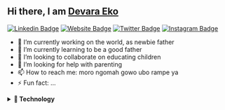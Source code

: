 ## Hi there, I am [Devara Eko](https://devaraeko.com) <a href="https://devaraeko.com" target="_blank"></a>

[![Linkedin Badge](https://img.shields.io/badge/-LinkedIn-0e76a8?style=flat-square&logo=Linkedin&logoColor=white)](https://linkedin.com/in/devaraeko)
[![Website Badge](https://img.shields.io/badge/Website-3b5998?style=flat-square&logo=google-chrome&logoColor=white)](https://devaraeko.com)
[![Twitter Badge](https://img.shields.io/badge/-Twitter-00acee?style=flat-square&logo=Twitter&logoColor=white)](https://twitter.com/devara_eko)
[![Instagram Badge](https://img.shields.io/badge/-Instagram-e4405f?style=flat-square&logo=Instagram&logoColor=white)](https://instagram.com/devaraeko/)

- 🔭 I’m currently working on the world, as newbie father
- 🌱 I’m currently learning to be a good father
- 👯 I’m looking to collaborate on educating children
- 🤔 I’m looking for help with parenting
- 📫 How to reach me: moro ngomah gowo ubo rampe ya
- ⚡ Fun fact: ...

<details>	
  <summary><b>👔 Technology</b></summary>
<br/>

<img src="https://github.com/devicons/devicon/blob/master/icons/javascript/javascript-original.svg" alt="javascript" width="30" height="30"/> &nbsp; <img src="https://github.com/devicons/devicon/blob/master/icons/typescript/typescript-original.svg" alt="typescript" width="30" height="30"/> &nbsp; <img src="https://github.com/devicons/devicon/blob/master/icons/vuejs/vuejs-original.svg" alt="vue" width="30" height="30"/> &nbsp; <img src="https://github.com/devicons/devicon/blob/master/icons/nuxtjs/nuxtjs-original.svg" alt="nuxt" width="30" height="30"/> &nbsp; <img src="https://github.com/devicons/devicon/blob/master/icons/vuetify/vuetify-original.svg" alt="vuetify" width="30" height="30"/> &nbsp; <img src="https://github.com/devicons/devicon/blob/master/icons/express/express-original.svg" alt="express" width="30" height="30"/> &nbsp; <img src="https://github.com/devicons/devicon/blob/master/icons/fastify/fastify-original.svg" alt="fastify" width="30" height="30"/> &nbsp; <img src="https://github.com/devicons/devicon/blob/master/icons/tailwindcss/tailwindcss-original.svg" alt="tailwind" width="30" height="30"/> &nbsp; <img src="https://github.com/devicons/devicon/blob/master/icons/bootstrap/bootstrap-original.svg" alt="bootstrap" width="30" height="30"/> &nbsp; <img src="https://github.com/devicons/devicon/blob/master/icons/sass/sass-original.svg" alt="sass" width="30" height="30"/> &nbsp; <img src="https://github.com/devicons/devicon/blob/master/icons/mongodb/mongodb-original.svg" alt="mongodb" width="30" height="30"/> &nbsp;

<img src="https://github.com/devicons/devicon/blob/master/icons/php/php-original.svg" alt="php" width="30" height="30"/> &nbsp; <img src="https://github.com/devicons/devicon/blob/master/icons/laravel/laravel-original.svg" alt="laravel" width="30" height="30"/> &nbsp; <img src="https://github.com/devicons/devicon/blob/master/icons/lumen/lumen-original.svg" alt="lumen" width="30" height="30"/> &nbsp; <img src="https://github.com/devicons/devicon/blob/master/icons/mysql/mysql-original.svg" alt="mysql" width="30" height="30"/> &nbsp; <img src="https://github.com/devicons/devicon/blob/master/icons/postgresql/postgresql-original.svg" alt="postgresql" width="30" height="30"/> &nbsp; <img src="https://github.com/devicons/devicon/blob/master/icons/composer/composer-original.svg" alt="composer" width="30" height="30"/> &nbsp; <img src="https://github.com/devicons/devicon/blob/master/icons/redis/redis-original.svg" alt="redis" width="30" height="30"/> &nbsp; <img src="https://github.com/devicons/devicon/blob/master/icons/swagger/swagger-original.svg" alt="swagger" width="30" height="30"/> &nbsp;
